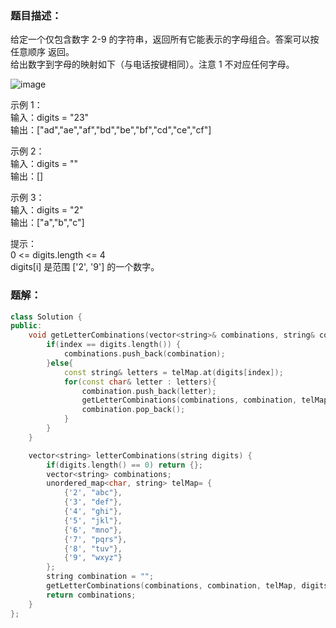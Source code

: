 ### 题目描述：
给定一个仅包含数字 2-9 的字符串，返回所有它能表示的字母组合。答案可以按 任意顺序 返回。<br>
给出数字到字母的映射如下（与电话按键相同）。注意 1 不对应任何字母。

![image](https://github.com/user-attachments/assets/2b39c258-6ee4-44d2-b5eb-a3ff88adbc88)

示例 1：<br>
输入：digits = "23"<br>
输出：["ad","ae","af","bd","be","bf","cd","ce","cf"]

示例 2：<br>
输入：digits = ""<br>
输出：[]

示例 3：<br>
输入：digits = "2"<br>
输出：["a","b","c"]

提示：<br>
0 <= digits.length <= 4<br>
digits[i] 是范围 ['2', '9'] 的一个数字。

### 题解：
```c++
class Solution {
public:
    void getLetterCombinations(vector<string>& combinations, string& combination, const unordered_map<char, string>& telMap, const string& digits, int index){
        if(index == digits.length()) {
            combinations.push_back(combination);
        }else{
            const string& letters = telMap.at(digits[index]);
            for(const char& letter : letters){
                combination.push_back(letter);
                getLetterCombinations(combinations, combination, telMap, digits, index + 1);
                combination.pop_back();
            }
        }
    }

    vector<string> letterCombinations(string digits) {
        if(digits.length() == 0) return {};
        vector<string> combinations;
        unordered_map<char, string> telMap= {
            {'2', "abc"},
            {'3', "def"},
            {'4', "ghi"},
            {'5', "jkl"},
            {'6', "mno"},
            {'7', "pqrs"},
            {'8', "tuv"},
            {'9', "wxyz"}
        };
        string combination = "";
        getLetterCombinations(combinations, combination, telMap, digits, 0);
        return combinations;
    }
};
```
